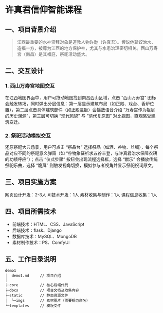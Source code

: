 # 许真君信仰智能课程

## 一、项目背景介绍

> 江西最重要的水神崇拜对象是道教人物许逊（许真君）。传说他斩蛟治水、造福一方，被尊为江西的地方保护神，尤其与水患治理密切相关。西山万寿宫（南昌）是其祖庭，祭祀活动盛大。

## 二、交互设计

### 1. 西山万寿宫地图交互

在江西地图界面中，用户可拖动地图找到南昌西山区域，点击 “西山万寿宫” 图标会触发转场，同时弹出分层信息：第一层显示建筑布局（如正殿、戏台、香炉位置），第二层点击具体建筑部件（如正殿匾额）会播放语音介绍 “万寿宫作为祖庭的历史渊源”，第三层可切换 “现代风貌” 与 “清代复原图” 对比视图，直观感受建筑变迁。

### 2. 祭祀活动模拟交互

还原祭祀大典场景，用户可点击 “祭品台” 选择祭品（如酒、谷物、丝绸），每个祭品对应不同的祭祀意义弹窗（如 “谷物象征祈求五谷丰登，与许真君治水保障农耕的功绩呼应”）；点击 “仪式步骤” 按钮会出现流程选择框，选择 “献乐” 会播放传统祭祀乐曲，选择 “跪拜” 则触发视角切换，模拟参与者视角并显示祭祀祝词原文。

## 三、项目实施方案

网页设计开发：2-3人
AI技术开发：1人
素材收集与制作：1人
课程信息收集：1人

## 四、项目所需技术

- 前端技术：HTML、CSS、JavaScript
- 后端技术：flask、Django
- 数据库技术：MySQL、MongoDB
- 素材制作技术：PS、ComfyUI

## 五、工作目录说明

``` dir
demo1
│  demo1.md     // 项目介绍
│
├─core          // 核心后端代码
├─docs          // 项目文档及收集内容
├─static        // 静态资源文件
│  └─imgs       // 素材图片（需要规范命名）
└─templates     // 模板文件
```
